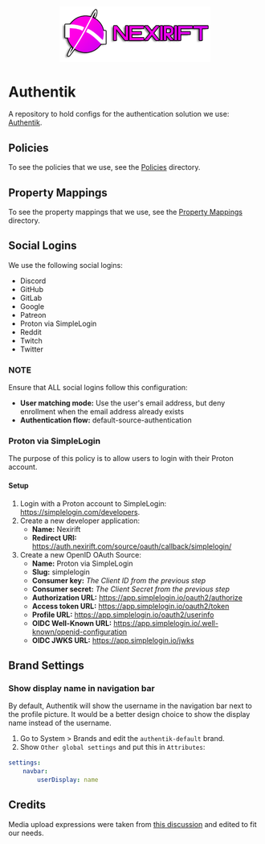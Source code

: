 <p align="center">
<img src="https://raw.githubusercontent.com/Nexirift/.github/main/banner.svg" width="300" />
</p>

# Authentik

A repository to hold configs for the authentication solution we use:
[Authentik](https://goauthentik.io/).

## Policies

To see the policies that we use, see the [Policies](./policies) directory.

## Property Mappings

To see the property mappings that we use, see the
[Property Mappings](./property-mappings) directory.

## Social Logins

We use the following social logins:

-   Discord
-   GitHub
-   GitLab
-   Google
-   Patreon
-   Proton via SimpleLogin
-   Reddit
-   Twitch
-   Twitter

### NOTE

Ensure that ALL social logins follow this configuration:

-   **User matching mode:** Use the user's email address, but deny enrollment
    when the email address already exists
-   **Authentication flow:** default-source-authentication

### Proton via SimpleLogin

The purpose of this policy is to allow users to login with their Proton account.

#### Setup

1. Login with a Proton account to SimpleLogin:
   https://simplelogin.com/developers.
2. Create a new developer application:
    - **Name:** Nexirift
    - **Redirect URI:**
      https://auth.nexirift.com/source/oauth/callback/simplelogin/
3. Create a new OpenID OAuth Source:
    - **Name:** Proton via SimpleLogin
    - **Slug:** simplelogin
    - **Consumer key:** _The Client ID from the previous step_
    - **Consumer secret:** _The Client Secret from the previous step_
    - **Authorization URL:** https://app.simplelogin.io/oauth2/authorize
    - **Access token URL:** https://app.simplelogin.io/oauth2/token
    - **Profile URL:** https://app.simplelogin.io/oauth2/userinfo
    - **OIDC Well-Known URL:**
      https://app.simplelogin.io/.well-known/openid-configuration
    - **OIDC JWKS URL:** https://app.simplelogin.io/jwks

## Brand Settings

### Show display name in navigation bar

By default, Authentik will show the username in the navigation bar next to the
profile picture. It would be a better design choice to show the display name
instead of the username.

1. Go to System > Brands and edit the `authentik-default` brand.
2. Show `Other global settings` and put this in `Attributes`:

```yaml
settings:
    navbar:
        userDisplay: name
```

## Credits

Media upload expressions were taken from
[this discussion](https://github.com/goauthentik/authentik/discussions/6824) and
edited to fit our needs.

